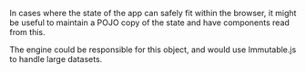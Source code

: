 In cases where the state of the app can safely fit within the browser, it might be useful to maintain a POJO copy of the state and have components read from this.

The engine could be responsible for this object, and would use Immutable.js to handle large datasets.